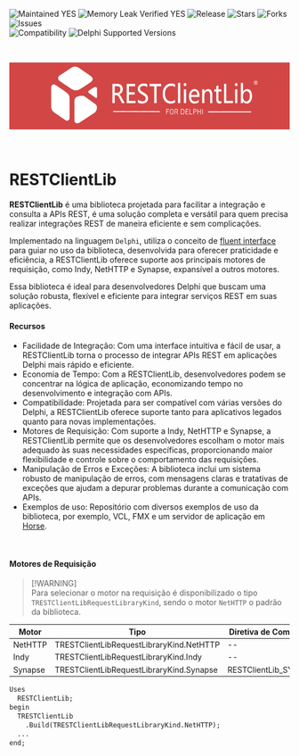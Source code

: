 ![Maintained YES](https://img.shields.io/badge/Maintained%3F-yes-green.svg?style=flat-square&color=important)
![Memory Leak Verified YES](https://img.shields.io/badge/Memory%20Leak%20Verified%3F-yes-green.svg?style=flat-square&color=important)
![Release](https://img.shields.io/github/v/release/antoniojmsjr/RESTClientLib?label=Latest%20release&style=flat-square&color=important)
![Stars](https://img.shields.io/github/stars/antoniojmsjr/RESTClientLib.svg?style=flat-square)
![Forks](https://img.shields.io/github/forks/antoniojmsjr/RESTClientLib.svg?style=flat-square)
![Issues](https://img.shields.io/github/issues/antoniojmsjr/RESTClientLib.svg?style=flat-square&color=blue)</br>
![Compatibility](https://img.shields.io/badge/Compatibility-VCL,%20Firemonkey-3db36a?style=flat-square)
![Delphi Supported Versions](https://img.shields.io/badge/Delphi%20Supported%20Versions-XE7%20and%20higher-3db36a?style=flat-square)

</br>
<p align="center">
  <a href="https://github.com/antoniojmsjr/RESTClientLib/blob/main/Image/Logo.png">
    <img alt="IPGeolocation" height="120" width="600" src="https://github.com/antoniojmsjr/RESTClientLib/blob/main/Image/Logo.png">
  </a>
</p>
</br>

# RESTClientLib

**RESTClientLib** é uma biblioteca projetada para facilitar a integração e consulta a APIs REST, é uma solução completa e versátil para quem precisa realizar integrações REST de maneira eficiente e sem complicações.

Implementado na linguagem `Delphi`, utiliza o conceito de [fluent interface](https://en.wikipedia.org/wiki/Fluent_interface) para guiar no uso da biblioteca, desenvolvida para oferecer praticidade e eficiência, a RESTClientLib oferece suporte aos principais motores de requisição, como Indy, NetHTTP e Synapse, expansível a outros motores.

Essa biblioteca é ideal para desenvolvedores Delphi que buscam uma solução robusta, flexível e eficiente para integrar serviços REST em suas aplicações.

#### Recursos

* Facilidade de Integração: Com uma interface intuitiva e fácil de usar, a RESTClientLib torna o processo de integrar APIs REST em aplicações Delphi mais rápido e eficiente.
* Economia de Tempo: Com a RESTClientLib, desenvolvedores podem se concentrar na lógica de aplicação, economizando tempo no desenvolvimento e integração com APIs.
* Compatibilidade: Projetada para ser compatível com várias versões do Delphi, a RESTClientLib oferece suporte tanto para aplicativos legados quanto para novas implementações.
* Motores de Requisição: Com suporte a Indy, NetHTTP e Synapse, a RESTClientLib permite que os desenvolvedores escolham o motor mais adequado às suas necessidades específicas, proporcionando maior flexibilidade e controle sobre o comportamento das requisições.
* Manipulação de Erros e Exceções: A biblioteca inclui um sistema robusto de manipulação de erros, com mensagens claras e tratativas de exceções que ajudam a depurar problemas durante a comunicação com APIs.
* Exemplos de uso: Repositório com diversos exemplos de uso da biblioteca, por exemplo, VCL, FMX e um servidor de aplicação em [Horse](https://github.com/HashLoad/horse).
</br>

#### Motores de Requisição
> [!WARNING]\
Para selecionar o motor na requisição é disponibilizado o tipo `TRESTClientLibRequestLibraryKind`, sendo o motor `NetHTTP` o padrão da biblioteca.

| Motor | Tipo | Diretiva de Compilação | Site |
|---|---|---|---|
| NetHTTP | TRESTClientLibRequestLibraryKind.NetHTTP | -- |  -- | 
| Indy | TRESTClientLibRequestLibraryKind.Indy | -- | -- | 
| Synapse | TRESTClientLibRequestLibraryKind.Synapse | RESTClientLib_SYNAPSE | http://synapse.ararat.cz/doku.php/start |

```delphi
Uses
  RESTClientLib;
begin
  TRESTClientLib
    .Build(TRESTClientLibRequestLibraryKind.NetHTTP);
  ...
end;
```



